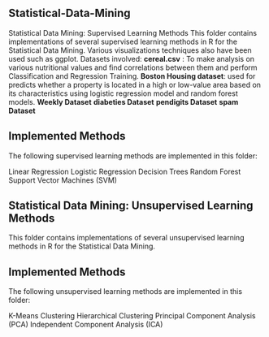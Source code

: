

## Statistical-Data-Mining

Statistical Data Mining: Supervised Learning Methods
This folder contains implementations of several supervised learning methods in R for the Statistical Data Mining.
Various visualizations techniques also have been used such as ggplot.
Datasets involved:
**cereal.csv** : To make analysis on various nutritional values and find correlations between them and perform Classification and Regression Training. 
**Boston Housing dataset**: used for predicts whether a property is located in a high or low-value area based on its characteristics using logistic regression model and random forest models.
**Weekly Dataset**
**diabeties Dataset**
**pendigits Dataset**
**spam Dataset**



## Implemented Methods
The following supervised learning methods are implemented in this folder:

Linear Regression
Logistic Regression
Decision Trees
Random Forest
Support Vector Machines (SVM)

## Statistical Data Mining: Unsupervised Learning Methods
This folder contains implementations of several unsupervised learning methods in R for the Statistical Data Mining.

## Implemented Methods
The following unsupervised learning methods are implemented in this folder:

K-Means Clustering
Hierarchical Clustering
Principal Component Analysis (PCA)
Independent Component Analysis (ICA)
